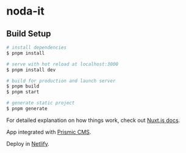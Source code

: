# noda-it

## Build Setup

```bash
# install dependencies
$ pnpm install

# serve with hot reload at localhost:3000
$ pnpm install dev

# build for production and launch server
$ pnpm build
$ pnpm start

# generate static project
$ pnpm generate
```

For detailed explanation on how things work, check out [Nuxt.js docs](https://nuxtjs.org).

App integrated with [Prismic CMS](https://prismic.io/).

Deploy in  [Netlify](https://www.netlify.com/).
